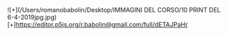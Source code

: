 ![+](/Users/romanobabolin/Desktop/IMMAGINI DEL CORSO/10 PRINT DEL 6-4-2019jpg.jpg)
[+]https://editor.p5js.org/r.babolin@gmail.com/full/dETAJPaHr
